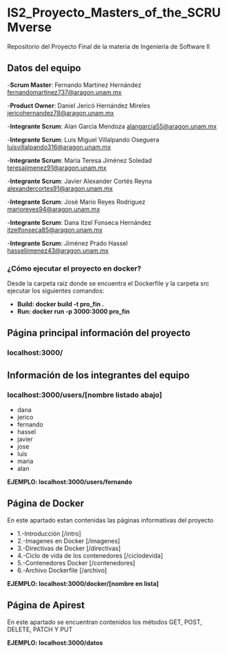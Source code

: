 # IS2_Proyecto_Masters_of_the_SCRUMverse
Repositorio del Proyecto Final de la materia de Ingeniería de Software II

## Datos del equipo 

-**Scrum Master**: Fernando Martinez Hernández fernandomartinez737@aragon.unam.mx

-**Product Owner**: Daniel Jericó Hernández Mireles jericohernandez78@aragon.unam.mx

-**Integrante Scrum**: Alan Garcia Mendoza alangarcia55@aragon.unam.mx

-**Integrante Scrum**: Luis Miguel Villalpando Oseguera luisvillalpando316@aragon.unam.mx

-**Integrante Scrum**: María Teresa Jiménez Soledad teresajimenez91@aragon.unam.mx

-**Integrante Scrum**: Javier Alexander Cortés Reyna alexandercortes91@aragon.unam.mx

-**Integrante Scrum**: José Mario Reyes Rodriguez marioreyes94@aragon.unam.mx 

-**Integrante Scrum**: Dana Itzel Fonseca Hernández itzelfonseca85@aragon.unam.mx

-**Integrante Scrum**: Jiménez Prado Hassel hasseljimenez43@aragon.unam.mx


### ¿Cómo ejecutar el proyecto en docker?

Desde la carpeta raíz donde se encuentra el Dockerfile y la carpeta src ejecutar los siguientes comandos:

- **Build:  docker build -t pro_fin .**
- **Run:    docker run -p 3000:3000 pro_fin**

## Página principal información del proyecto
### localhost:3000/
##
## Información de los integrantes del equipo

### localhost:3000/users/[nombre listado abajo]

- dana
- jerico
- fernando
- hassel
- javier
- jose
- luis
- maria
- alan

**EJEMPLO: localhost:3000/users/fernando**

## Página de Docker
En este apartado estan contenidas las páginas informativas del proyecto

- 1.-Introducción [/intro]
- 2.-Imagenes en Docker [/imagenes]
- 3.-Directivas de Docker [/directivas]
- 4.-Ciclo de vida de los contenedores [/ciclodevida]
- 5.-Contenedores Docker [/contenedores]
- 6.-Archivo Dockerfile [/archivo]

**EJEMPLO: localhost:3000/docker/[nombre en lista]**

## Página de Apirest
En este apartado se encuentran contenidos los métodos GET, POST, DELETE, PATCH Y PUT

**EJEMPLO: localhost:3000/datos**

